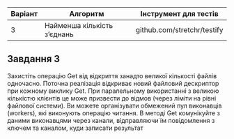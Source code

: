 | Варіант | Алгоритм                    | Інструмент для тестів       |
| ------- | --------------------------- | --------------------------- |
| 3       | Найменша кількість з’єднань | github.com/stretchr/testify |

## Завдання 3
Захистіть операцію Get від відкриття занадто великої кількості файлів
одночасно. Поточна реалізація відкриває новий файловий дескриптор при
кожному виклику Get. При паралельному використанні з великою кількістю
клієнтів це може призвести до відмов (через ліміти на рівні файлової системи).
Ви можете організувати обмежений пул виконавців (workers), які виконують
операцію читання. В методі Get комунікуйте з даними виконавцями через
канали, відправляючи їм повідомлення з ключем та каналом, куди записати
результат